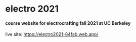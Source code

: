 # electro 2021

#### course website for electrocrafting fall 2021 at UC Berkeley

live site: https://electro2021-84fab.web.app/
